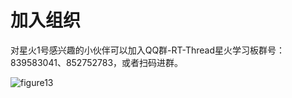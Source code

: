 # 加入组织

对星火1号感兴趣的小伙伴可以加入QQ群-RT-Thread星火学习板群号：839583041、852752783，或者扫码进群。

![figure13](img/QQ群.png)

